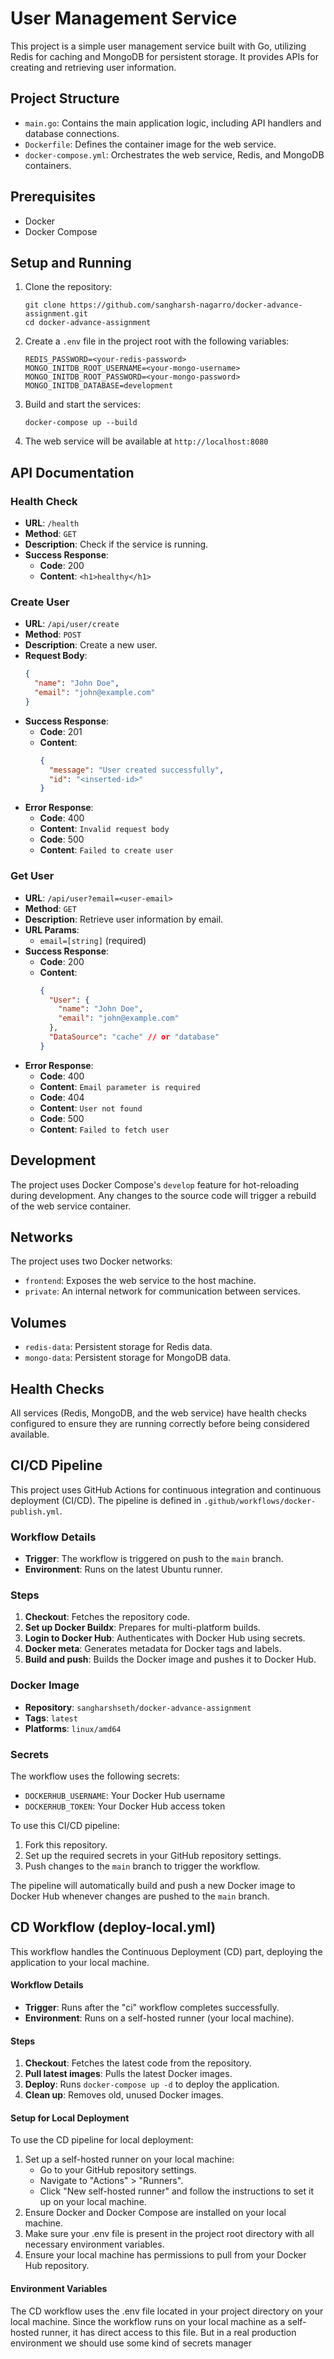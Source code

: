 # User Management Service

This project is a simple user management service built with Go, utilizing Redis for caching and MongoDB for persistent storage. It provides APIs for creating and retrieving user information.

## Project Structure

- `main.go`: Contains the main application logic, including API handlers and database connections.
- `Dockerfile`: Defines the container image for the web service.
- `docker-compose.yml`: Orchestrates the web service, Redis, and MongoDB containers.

## Prerequisites

- Docker
- Docker Compose

## Setup and Running

1. Clone the repository:
   ```
   git clone https://github.com/sangharsh-nagarro/docker-advance-assignment.git
   cd docker-advance-assignment
   ```

2. Create a `.env` file in the project root with the following variables:
   ```
   REDIS_PASSWORD=<your-redis-password>
   MONGO_INITDB_ROOT_USERNAME=<your-mongo-username>
   MONGO_INITDB_ROOT_PASSWORD=<your-mongo-password>
   MONGO_INITDB_DATABASE=development
   ```

3. Build and start the services:
   ```
   docker-compose up --build
   ```

4. The web service will be available at `http://localhost:8080`

## API Documentation

### Health Check

- **URL**: `/health`
- **Method**: `GET`
- **Description**: Check if the service is running.
- **Success Response**:
  - **Code**: 200
  - **Content**: `<h1>healthy</h1>`

### Create User

- **URL**: `/api/user/create`
- **Method**: `POST`
- **Description**: Create a new user.
- **Request Body**:
  ```json
  {
    "name": "John Doe",
    "email": "john@example.com"
  }
  ```
- **Success Response**:
  - **Code**: 201
  - **Content**:
    ```json
    {
      "message": "User created successfully",
      "id": "<inserted-id>"
    }
    ```
- **Error Response**:
  - **Code**: 400
  - **Content**: `Invalid request body`
  - **Code**: 500
  - **Content**: `Failed to create user`

### Get User

- **URL**: `/api/user?email=<user-email>`
- **Method**: `GET`
- **Description**: Retrieve user information by email.
- **URL Params**: 
  - `email=[string]` (required)
- **Success Response**:
  - **Code**: 200
  - **Content**:
    ```json
    {
      "User": {
        "name": "John Doe",
        "email": "john@example.com"
      },
      "DataSource": "cache" // or "database"
    }
    ```
- **Error Response**:
  - **Code**: 400
  - **Content**: `Email parameter is required`
  - **Code**: 404
  - **Content**: `User not found`
  - **Code**: 500
  - **Content**: `Failed to fetch user`

## Development

The project uses Docker Compose's `develop` feature for hot-reloading during development. Any changes to the source code will trigger a rebuild of the web service container.

## Networks

The project uses two Docker networks:
- `frontend`: Exposes the web service to the host machine.
- `private`: An internal network for communication between services.

## Volumes

- `redis-data`: Persistent storage for Redis data.
- `mongo-data`: Persistent storage for MongoDB data.

## Health Checks

All services (Redis, MongoDB, and the web service) have health checks configured to ensure they are running correctly before being considered available.

## CI/CD Pipeline

This project uses GitHub Actions for continuous integration and continuous deployment (CI/CD). The pipeline is defined in `.github/workflows/docker-publish.yml`.

### Workflow Details

- **Trigger**: The workflow is triggered on push to the `main` branch.
- **Environment**: Runs on the latest Ubuntu runner.

### Steps

1. **Checkout**: Fetches the repository code.
2. **Set up Docker Buildx**: Prepares for multi-platform builds.
3. **Login to Docker Hub**: Authenticates with Docker Hub using secrets.
4. **Docker meta**: Generates metadata for Docker tags and labels.
5. **Build and push**: Builds the Docker image and pushes it to Docker Hub.

### Docker Image

- **Repository**: `sangharshseth/docker-advance-assignment`
- **Tags**: `latest`
- **Platforms**: `linux/amd64`

### Secrets

The workflow uses the following secrets:
- `DOCKERHUB_USERNAME`: Your Docker Hub username
- `DOCKERHUB_TOKEN`: Your Docker Hub access token

To use this CI/CD pipeline:
1. Fork this repository.
2. Set up the required secrets in your GitHub repository settings.
3. Push changes to the `main` branch to trigger the workflow.

The pipeline will automatically build and push a new Docker image to Docker Hub whenever changes are pushed to the `main` branch.

## CD Workflow (deploy-local.yml)

This workflow handles the Continuous Deployment (CD) part, deploying the application to your local machine.

#### Workflow Details

- **Trigger**: Runs after the "ci" workflow completes successfully.
- **Environment**: Runs on a self-hosted runner (your local machine).

#### Steps

1. **Checkout**: Fetches the latest code from the repository.
2. **Pull latest images**: Pulls the latest Docker images.
3. **Deploy**: Runs `docker-compose up -d` to deploy the application.
4. **Clean up**: Removes old, unused Docker images.

#### Setup for Local Deployment

To use the CD pipeline for local deployment:

1. Set up a self-hosted runner on your local machine:
   - Go to your GitHub repository settings.
   - Navigate to "Actions" > "Runners".
   - Click "New self-hosted runner" and follow the instructions to set it up on your local machine.
2. Ensure Docker and Docker Compose are installed on your local machine.
3. Make sure your .env file is present in the project root directory with all necessary environment variables.
4. Ensure your local machine has permissions to pull from your Docker Hub repository.

#### Environment Variables

The CD workflow uses the .env file located in your project directory on your local machine. Since the workflow runs on your local machine as a self-hosted runner, it has direct access to this file. But in a real production environment we should use some kind of secrets manager
